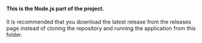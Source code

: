 #### This is the Node.js part of the project.

It is recommended that you download the latest release from the releases page instead of cloning the repository and running the application from this folder.